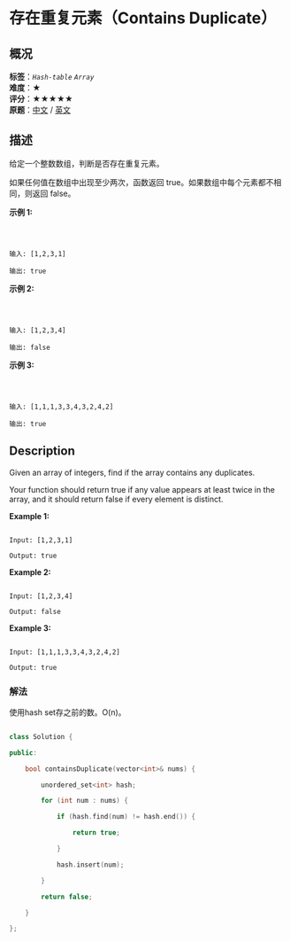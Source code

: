 # 存在重复元素（Contains Duplicate）
## 概况
**标签**：*`Hash-table`*  *`Array`*<br>
**难度**：★<br>
**评分**：★★★★★<br>
**原题**：[中文](https://leetcode-cn.com/problems/contains-duplicate) / [英文](https://leetcode.com/problems/contains-duplicate)
## 描述

给定一个整数数组，判断是否存在重复元素。



如果任何值在数组中出现至少两次，函数返回 true。如果数组中每个元素都不相同，则返回 false。

**示例 1:**

```



输入: [1,2,3,1]

输出: true

```

**示例 2:**

```



输入: [1,2,3,4]

输出: false

```

**示例 3:**

```



输入: [1,1,1,3,3,4,3,2,4,2]

输出: true

```



## Description

Given an array of integers, find if the array contains any duplicates.



Your function should return true if any value appears at least twice in the array, and it should return false if every element is distinct.



**Example 1:**

```

Input: [1,2,3,1]

Output: true

```

**Example 2:**

```

Input: [1,2,3,4]

Output: false

```

**Example 3:**

```

Input: [1,1,1,3,3,4,3,2,4,2]

Output: true 

```



### 解法

使用hash set存之前的数。O(n)。

```c++

class Solution {

public:

    bool containsDuplicate(vector<int>& nums) {

        unordered_set<int> hash;

        for (int num : nums) {

            if (hash.find(num) != hash.end()) {

                return true;

            }

            hash.insert(num);

        }

        return false;

    }

};

```

